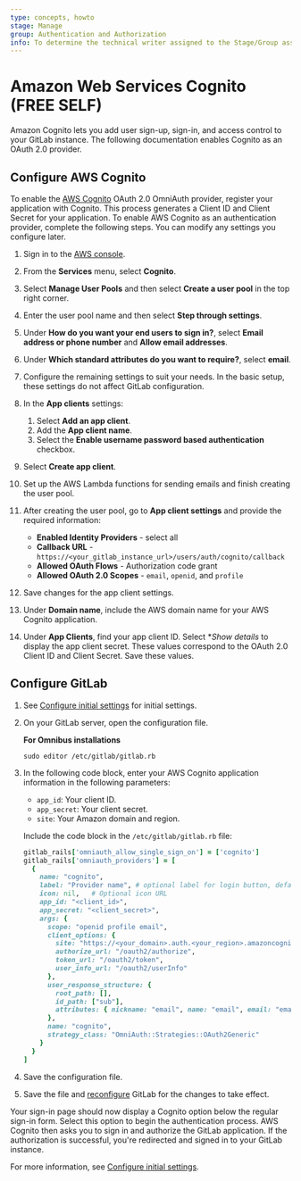 ```yaml
---
type: concepts, howto
stage: Manage
group: Authentication and Authorization
info: To determine the technical writer assigned to the Stage/Group associated with this page, see https://about.gitlab.com/handbook/product/ux/technical-writing/#assignments
---
```


# Amazon Web Services Cognito **(FREE SELF)**

Amazon Cognito lets you add user sign-up, sign-in, and access control to your GitLab instance.
The following documentation enables Cognito as an OAuth 2.0 provider.

## Configure AWS Cognito

To enable the [AWS Cognito](https://aws.amazon.com/cognito/) OAuth 2.0 OmniAuth provider, register your application with Cognito. This process generates a Client ID and Client Secret for your application.
To enable AWS Cognito as an authentication provider, complete the following steps. You can modify any settings you configure later.

1. Sign in to the [AWS console](https://console.aws.amazon.com/console/home).
1. From the **Services** menu, select **Cognito**.
1. Select **Manage User Pools** and then select **Create a user pool** in the top right corner.
1. Enter the user pool name and then select **Step through settings**.
1. Under **How do you want your end users to sign in?**, select **Email address or phone number** and **Allow email addresses**.
1. Under **Which standard attributes do you want to require?**, select **email**.
1. Configure the remaining settings to suit your needs. In the basic setup, these settings do not affect GitLab configuration.
1. In the **App clients** settings:
   1. Select **Add an app client**.
   1. Add the **App client name**.
   1. Select the **Enable username password based authentication** checkbox.
1. Select **Create app client**.
1. Set up the AWS Lambda functions for sending emails and finish creating the user pool.
1. After creating the user pool, go to **App client settings** and provide the required information:

   - **Enabled Identity Providers** - select all
   - **Callback URL** - `https://<your_gitlab_instance_url>/users/auth/cognito/callback`
   - **Allowed OAuth Flows** - Authorization code grant
   - **Allowed OAuth 2.0 Scopes** - `email`, `openid`, and `profile`

1. Save changes for the app client settings.
1. Under **Domain name**, include the AWS domain name for your AWS Cognito application.
1. Under **App Clients**, find your app client ID. Select **Show details* to display the app client secret. These values correspond to the OAuth 2.0 Client ID and Client Secret. Save these values.

## Configure GitLab

1. See [Configure initial settings](../../integration/omniauth.md#configure-initial-settings) for initial settings.
1. On your GitLab server, open the configuration file.

   **For Omnibus installations**

   ```shell
   sudo editor /etc/gitlab/gitlab.rb
   ```

1. In the following code block, enter your AWS Cognito application information in the following parameters:

   - `app_id`: Your client ID.
   - `app_secret`: Your client secret.
   - `site`: Your Amazon domain and region.

   Include the code block in the `/etc/gitlab/gitlab.rb` file:

   ```ruby
   gitlab_rails['omniauth_allow_single_sign_on'] = ['cognito']
   gitlab_rails['omniauth_providers'] = [
     {
       name: "cognito",
       label: "Provider name", # optional label for login button, defaults to "Cognito"
       icon: nil,   # Optional icon URL
       app_id: "<client_id>",
       app_secret: "<client_secret>",
       args: {
         scope: "openid profile email",
         client_options: {
           site: "https://<your_domain>.auth.<your_region>.amazoncognito.com",
           authorize_url: "/oauth2/authorize",
           token_url: "/oauth2/token",
           user_info_url: "/oauth2/userInfo"
         },
         user_response_structure: {
           root_path: [],
           id_path: ["sub"],
           attributes: { nickname: "email", name: "email", email: "email" }
         },
         name: "cognito",
         strategy_class: "OmniAuth::Strategies::OAuth2Generic"
       }
     }
   ]
   ```

1. Save the configuration file.
1. Save the file and [reconfigure](../restart_gitlab.md#omnibus-gitlab-reconfigure) GitLab for the changes to take effect.

Your sign-in page should now display a Cognito option below the regular sign-in form.
Select this option to begin the authentication process.
AWS Cognito then asks you to sign in and authorize the GitLab application.
If the authorization is successful, you're redirected and signed in to your GitLab instance.

For more information, see [Configure initial settings](../../integration/omniauth.md#configure-initial-settings).
